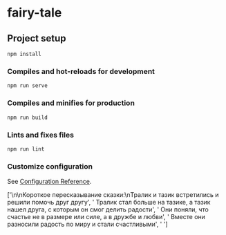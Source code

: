 # fairy-tale

## Project setup
```
npm install
```

### Compiles and hot-reloads for development
```
npm run serve
```

### Compiles and minifies for production
```
npm run build
```

### Lints and fixes files
```
npm run lint
```

### Customize configuration
See [Configuration Reference](https://cli.vuejs.org/config/).


['\n\nКороткое пересказывание сказки:\nТралик и тазик встретились и решили помочь друг другу', ' Тралик стал больше на тазике, а тазик нашел друга, с которым он смог делить радости', ' Они поняли, что счастье не в размере или силе, а в дружбе и любви', ' Вместе они разносили радость по миру и стали счастливыми', ' ']